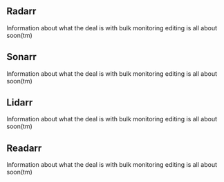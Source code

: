 Radarr
------

<section begin=radarr_library_bulk_monitoring_editor />

Information about what the deal is with bulk monitoring editing is all
about soon(tm)

<section end=radarr_library_bulk_monitoring_editor />

Sonarr
------

<section begin=sonarr_library_bulk_monitoring_editor />

Information about what the deal is with bulk monitoring editing is all
about soon(tm)

<section end=sonarr_library_bulk_monitoring_editor />

Lidarr
------

<section begin=lidarr_library_bulk_monitoring_editor />

Information about what the deal is with bulk monitoring editing is all
about soon(tm)

<section end=lidarr_library_bulk_monitoring_editor />

Readarr
-------

<section begin=readarr_library_bulk_monitoring_editor />

Information about what the deal is with bulk monitoring editing is all
about soon(tm)

<section end=readarr_library_bulk_monitoring_editor />
